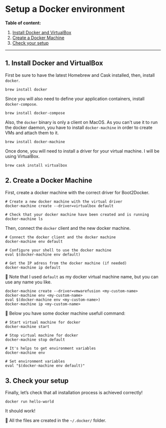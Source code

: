 # Setup a Docker environment

**Table of content:**

1. [Install Docker and VirtualBox](#1-install-docker-and-virtualbox)
1. [Create a Docker Machine](#2-create-a-docker-machine)
1. [Check your setup](#3-check-your-setup)

---

## 1. Install Docker and VirtualBox

First be sure to have the latest Homebrew and Cask installed, then, install `docker`.

```
brew install docker
```

Since you will also need to define your application containers, install `docker-compose`.

```
brew install docker-compose
```

Also, the `docker` binary is only a client on MacOS. As you can't use it to run the docker daemon, you have to install `docker-machine` in order to create VMs and attach them to it.

```
brew install docker-machine
```

Once done, you will need to install a driver for your virtual machine. I will be using VirtualBox.

```
brew cask install virtualbox
```

## 2. Create a Docker Machine

First, create a docker machine with the correct driver for Boot2Docker.

```
# Create a new docker machine with the virtual driver
docker-machine create --driver=virtualbox default

# Check that your docker machine have been created and is running
docker-machine ls
```

Then, connect the `docker` client and the new docker machine.

```
# Connect the docker client and the docker machine
docker-machine env default

# Configure your shell to use the docker machine
eval $(docker-machine env default)

# Get the IP adress from the docker machine (if needed)
docker-machine ip default
```

:notebook: Note that I used `default` as my docker virtual machine name, but you can use any name you like.

```
docker-machine create --driver=vmwarefusion <my-custom-name>
docker-machine env <my-custom-name>
eval $(docker-machine env <my-custom-name>)
docker-machine ip <my-custom-name>
```

:notebook: Below you have some docker machine usefull command:

```
# Start virtual machine for docker
docker-machine start

# Stop virtual machine for docker
docker-machine stop default

# It's helps to get environment variables
docker-machine env

# Set environment variables
eval "$(docker-machine env default)"
```

## 3. Check your setup

Finally, let’s check that all installation process is achieved correctly!

```
docker run hello-world
```

It should work!

:notebook: All the files are created in the `~/.docker/` folder.
